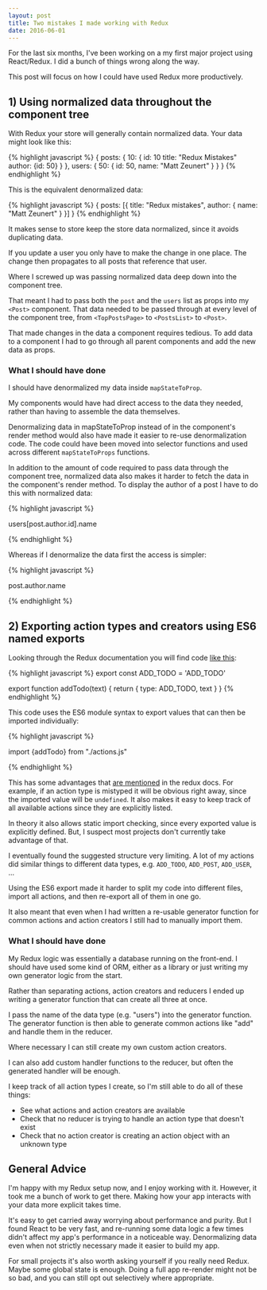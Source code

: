 ```yaml
---
layout: post
title: Two mistakes I made working with Redux
date: 2016-06-01
---
```


For the last six months, I've been working on a my first major project using React/Redux. I did a bunch of things wrong along the way.

This post will focus on how I could have used Redux more productively.

## 1) Using normalized data throughout the component tree

With Redux your store will generally contain normalized data. Your data might look like this:

{% highlight javascript %}
{
    posts: {
        10: {
            id: 10
            title: "Redux Mistakes"
            author: {id: 50}
        }
    },
    users: {
        50: {
            id: 50,
            name: "Matt Zeunert"
        }
    }
}
{% endhighlight %}

This is the equivalent denormalized data:

{% highlight javascript %}
{
    posts: [{
        title: "Redux mistakes",
        author: {
            name: "Matt Zeunert"
        }
    }]
}
{% endhighlight %}

It makes sense to store keep the store data normalized, since it avoids duplicating data.

If you update a user you only have to make the change in one place. The change then propagates to all posts that reference that user.

Where I screwed up was passing normalized data deep down into the component tree.

That meant I had to pass both the `post` and the `users` list as props into my `<Post>` component. That data needed to be passed through at every level of the component tree, from `<TopPostsPage>` to `<PostsList>` to `<Post>`.

That made changes in the data a component requires tedious. To add data to a component I had to go through all parent components and add the new data as props.

### What I should have done

I should have denormalized my data inside `mapStateToProp`.

My components would have had direct access to the data they needed, rather than having to assemble the data themselves.

Denormalizing data in mapStateToProp instead of in the component's render method would also have made it easier to re-use denormalization code. The code could have been moved into selector functions and used across different `mapStateToProps` functions.

In addition to the amount of code required to pass data through the component tree, normalized data also makes it harder to fetch the data in the component's render method. To display the author of a post I have to do this with normalized data:

{% highlight javascript %}

users[post.author.id].name

{% endhighlight %}

Whereas if I denormalize the data first the access is simpler:

{% highlight javascript %}

post.author.name

{% endhighlight %}

## 2) Exporting action types and creators using ES6 named exports

Looking through the Redux documentation you will find code [like this](http://redux.js.org/docs/basics/Actions.html):

{% highlight javascript %}
export const ADD_TODO = 'ADD_TODO'

export function addTodo(text) {
  return { type: ADD_TODO, text }
}
{% endhighlight %}

This code uses the ES6 module syntax to export values that can then be imported individually:

{% highlight javascript %}

import {addTodo} from "./actions.js"

{% endhighlight %}

This has some advantages that [are mentioned](http://redux.js.org/docs/recipes/ReducingBoilerplate.html) in the redux docs. For example, if an action type is mistyped it will be obvious right away, since the imported value will be `undefined`. It also makes it easy to keep track of all available actions since they are explicitly listed.

In theory it also allows static import checking, since every exported value is explicitly defined. But, I suspect most projects don't currently take advantage of that.

I eventually found the suggested structure very limiting. A lot of my actions did similar things to different data types, e.g. `ADD_TODO`, `ADD_POST`, `ADD_USER`, ...

Using the ES6 export made it harder to split my code into different files, import all actions, and then re-export all of them in one go.

It also meant that even when I had written a re-usable generator function for common actions and action creators I still had to manually import them.

### What I should have done

My Redux logic was essentially  a database running on the front-end. I should have used some kind of ORM, either as a library or just writing my own generator logic from the start.

Rather than separating actions, action creators and reducers I ended up writing a generator function that can create all three at once.

I pass the name of the data type (e.g. "users") into the generator function. The generator function is then able to generate common actions like "add" and handle them in the reducer.

Where necessary I can still create my own custom action creators.

I can also add custom handler functions to the reducer, but often the generated handler will be enough.

I keep track of all action types I create, so I'm still able to do all of these things:

- See what actions and action creators are available
- Check that no reducer is trying to handle an action type that doesn't exist
- Check that no action creator is creating an action object with an unknown type

## General Advice

I'm happy with my Redux setup now, and I enjoy working with it. However, it took me a bunch of work to get there. Making how your app interacts with your data more explicit takes time.

It's easy to get carried away worrying about performance and purity. But I found React to be very fast, and re-running some data logic a few times didn't affect my app's performance in a noticeable way. Denormalizing data even when not strictly necessary made it easier to build my app.

For small projects it's also worth asking yourself if you really need Redux. Maybe some global state is enough. Doing a full app re-render might not be so bad, and you can still opt out selectively where appropriate.
